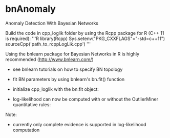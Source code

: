 # bnAnomaly
Anomaly Detection With Bayesian Networks

Build the code in cpp_loglik folder by using the Rcpp package for R (C++ 11 is required):
'''R
library(Rcpp)
Sys.setenv("PKG_CXXFLAGS"="-std=c++11")  
sourceCpp('path_to_rcppLogLik.cpp')
'''

Using the bnlearn package for Bayesian Networks in R is highly recommended (http://www.bnlearn.com/)
  - see bnlearn tutorials on how to specify BN topology
  - fit BN parameters by using bnlearn's bn.fit() function
  - initialize cpp_loglik with the bn.fit object:
  
  - log-likelihood can now be computed with or without the OutlierMiner quantitative rules:
  
Note:
  - currently only complete evidence is supported in log-likelihood computation
  
